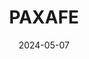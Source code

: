 ---  
layout: startup_page  
title: "PAXAFE"  
id: "paxafe.com"  
permalink: "/paxafepaxafe.com05072024/"  
website: "https://www.paxafe.com/"  
funding_round: "Series A"  
funding_amount: "$9M"  
investors: "Framework Venture Partners, M12 (Microsoft's Venture Fund), Rosecliff Ventures, Elevate Ventures, AngelList Quant Fund, Gaingels, Mana Ventures, Ubiquity Ventures, Venture53"  
about: "PAXAFE provides AI-powered decision support for cold chain logistics. Its SaaS platform, CONTXT, analyzes data to predict and mitigate risks, ensuring on-time delivery of temperature-sensitive goods. This helps companies in pharmaceuticals and produce optimize operations and reduce losses."  
markets: "Logistics, AI, Supply Chain, Packaging Services, Shipping, Business/Productivity Software, InsurTech, Internet of Things"  
hq: "Indianapolis, Indiana, United States"  
founded_year: "2018"  
linkedin: "https://www.linkedin.com/company/paxafe"  
twitter: "https://twitter.com/PAXAFE1"  
instagram: ""  
facebook: ""  
crunchbase: "https://www.crunchbase.com/organization/paxafe"  
pitchbook: "https://pitchbook.com/profiles/company/266325-22"  

date_display: "07-May-2024"  
date: "2024-05-07"

# SEO Optimization  
meta_title: "PAXAFE - Series A Funding ($9M)"  
meta_description: "PAXAFE, PAXAFE provides AI-powered decision support for cold chain logistics. Its SaaS platform, CONTXT, analyzes data to predict and mitigate risks, ensuring..."  
meta_keywords: "PAXAFE, Logistics, AI, Supply Chain, Packaging Services, Shipping, Business/Productivity Software, InsurTech, Internet of Things, Series A funding"  
canonical_url: "https://startup.projectstartups.com/paxafepaxafe.com05072024/"  
---